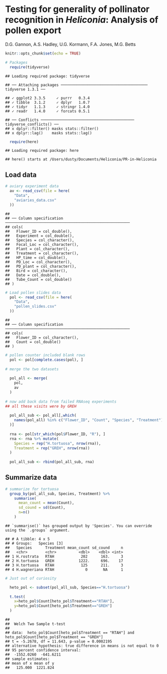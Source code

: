 Testing for generality of pollinator recognition in *Heliconia*:
Analysis of pollen export
================
D.G. Gannon, A.S. Hadley, U.G. Kormann, F.A. Jones, M.G. Betts

``` r
knitr::opts_chunk$set(echo = TRUE)

# Packages
  require(tidyverse)
```

    ## Loading required package: tidyverse

    ## ── Attaching packages ─────────────────────────────────────── tidyverse 1.3.1 ──

    ## ✓ ggplot2 3.3.5     ✓ purrr   0.3.4
    ## ✓ tibble  3.1.2     ✓ dplyr   1.0.7
    ## ✓ tidyr   1.1.3     ✓ stringr 1.4.0
    ## ✓ readr   1.4.0     ✓ forcats 0.5.1

    ## ── Conflicts ────────────────────────────────────────── tidyverse_conflicts() ──
    ## x dplyr::filter() masks stats::filter()
    ## x dplyr::lag()    masks stats::lag()

``` r
  require(here)
```

    ## Loading required package: here

    ## here() starts at /Users/dusty/Documents/Heliconia/PR-in-Heliconia

## Load data

``` r
# aviary experiment data
  av <- read_csv(file = here(
    "Data",
    "aviaries_data.csv"
  ))
```

    ## 
    ## ── Column specification ────────────────────────────────────────────────────────
    ## cols(
    ##   Flower_ID = col_double(),
    ##   Experiment = col_double(),
    ##   Species = col_character(),
    ##   Focal_Loc = col_character(),
    ##   Plant = col_character(),
    ##   Treatment = col_character(),
    ##   HP_time = col_double(),
    ##   PD_Loc = col_character(),
    ##   PD_plant = col_character(),
    ##   Bird = col_character(),
    ##   Date = col_double(),
    ##   Tube_Count = col_double()
    ## )

``` r
# Load pollen slides data
  pol <- read_csv(file = here(
    "Data",
    "pollen_slides.csv"
  ))
```

    ## 
    ## ── Column specification ────────────────────────────────────────────────────────
    ## cols(
    ##   Flower_ID = col_character(),
    ##   Count = col_double()
    ## )

``` r
# pollen counter included blank rows
  pol <- pol[complete.cases(pol), ]
  
# merge the two datasets
  
  pol_all <- merge(
    pol,
    av
  )
  
# now add back data from failed RNAseq experiments
## all these visits were by GREH
  
  pol_all_sub <- pol_all[,which(
    names(pol_all) %in% c("Flower_ID", "Count", "Species", "Treatment")
  )]
  
  rna <- pol[str_which(pol$Flower_ID, "R"), ]
  rna <- rna %>% mutate(
    Species = rep("H.tortuosa", nrow(rna)),
    Treatment = rep("GREH", nrow(rna))
  )
  
  pol_all_sub <- rbind(pol_all_sub, rna)
```

## Summarize data

``` r
# summarize for tortuosa
  group_by(pol_all_sub, Species, Treatment) %>%
    summarise(
      mean_count = mean(Count),
      sd_cound = sd(Count),
      n=n()
    )
```

    ## `summarise()` has grouped output by 'Species'. You can override using the `.groups` argument.

    ## # A tibble: 4 x 5
    ## # Groups:   Species [3]
    ##   Species      Treatment mean_count sd_cound     n
    ##   <chr>        <chr>          <dbl>    <dbl> <int>
    ## 1 H.rostrata   RTAH            202      163.     3
    ## 2 H.tortuosa   GREH           1222.     696.    17
    ## 3 H.tortuosa   RTAH            125      211.     3
    ## 4 H.wagneriana RTAH              0       NA      1

``` r
# Just out of curiosity

  heto_pol <- subset(pol_all_sub, Species=="H.tortuosa")
  
  t.test(
    x=heto_pol$Count[heto_pol$Treatment=="RTAH"],
    y=heto_pol$Count[heto_pol$Treatment=="GREH"]
  )
```

    ## 
    ##  Welch Two Sample t-test
    ## 
    ## data:  heto_pol$Count[heto_pol$Treatment == "RTAH"] and heto_pol$Count[heto_pol$Treatment == "GREH"]
    ## t = -5.2678, df = 11.643, p-value = 0.0002195
    ## alternative hypothesis: true difference in means is not equal to 0
    ## 95 percent confidence interval:
    ##  -1552.0260  -641.6211
    ## sample estimates:
    ## mean of x mean of y 
    ##   125.000  1221.824
